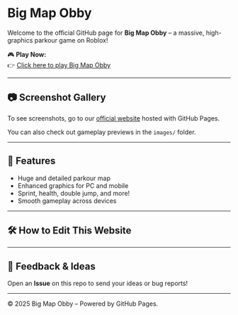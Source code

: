 # Big Map Obby

Welcome to the official GitHub page for **Big Map Obby** – a massive, high-graphics parkour game on Roblox!

🎮 **Play Now:**  
👉 [Click here to play Big Map Obby](https://www.roblox.com/games/140206989905247/UPDATE-HIGH-ENHANCED-GRAPHICS-BIG-MAP-OBBY)

---

## 📷 Screenshot Gallery

To see screenshots, go to our [official website](https://yourusername.github.io/bigmapobby) hosted with GitHub Pages.

You can also check out gameplay previews in the `images/` folder.

---

## 🧩 Features

- Huge and detailed parkour map
- Enhanced graphics for PC and mobile
- Sprint, health, double jump, and more!
- Smooth gameplay across devices

---

## 🛠️ How to Edit This Website


---

## 💬 Feedback & Ideas

Open an **Issue** on this repo to send your ideas or bug reports!

---

© 2025 Big Map Obby – Powered by GitHub Pages.
